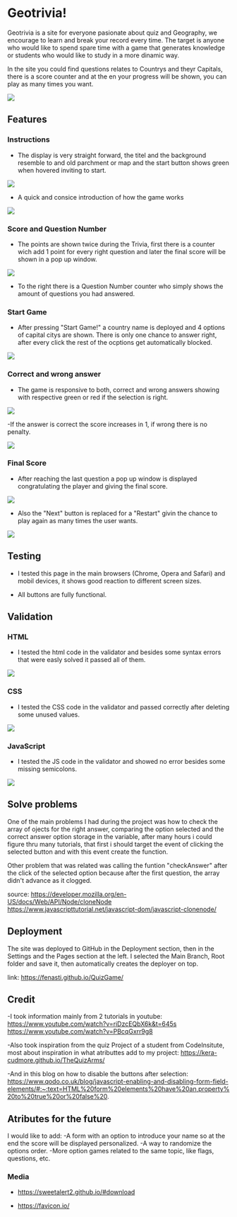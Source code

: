 # Geotrivia!

Geotrivia is a site for everyone pasionate about quiz and Geography, we encourage to learn and break your record every time. The target is anyone who would like to spend spare time with a game that generates knowledge or students who would like to study in a more dinamic way.

In the site you could find questions relates to Countrys and theyr Capitals, there is a score counter and at the en your progress will be shown, you can play as many times you want.

<img src="assets/readme/show.png">

## Features

### Instructions

- The display is very straight forward, the titel and the background resemble to and old parchment or map and the start button shows green when hovered inviting to start.

<img src="assets/readme/pc-instructions.png">

- A quick and consice introduction of how the game works

<img src="assets/readme/mobil.instructions.png">

### Score and Question Number

- The points are shown twice during the Trivia, first there is a counter wich add 1 point for every right question and later the final score will be shown in a pop up window.

<img src="assets/readme/score.png">

- To the right there is a Question Number counter who simply shows the amount of questions you had answered.

### Start Game

- After pressing "Start Game!" a country name is deployed and 4 options of capital citys are shown. There is only one chance to answer right, after every click the rest of the ocptions get automatically blocked.

<img src="assets/readme/mobil-question.png">

### Correct and wrong answer

- The game is responsive to both, correct and wrong answers showing with respective green or red if the selection is right.

<img src="assets/readme/pc-right.png">

-If the answer is correct the score increases in 1, if wrong there is no penalty.

<img src="assets/readme/mobil.wrong.png">

### Final Score

- After reaching the last question a pop up window is displayed congratulating the player and giving the final score.
<img src="assets/readme/pc-scpre2.png">


- Also the "Next" button is replaced for a "Restart" givin the chance to play again as many times the user wants.

<img src="assets/readme/mobil-score.png">

## Testing

- I tested this page in the main browsers (Chrome, Opera and Safari) and mobil devices, it shows good reaction to different screen sizes.

- All buttons are fully functional.

## Validation

### HTML

- I tested the html code in the validator and besides some syntax errors that were easly solved it passed all of them.

<img src="assets/readme/html-validator.png">

### CSS

 - I tested the CSS code in the validator and passed correctly after deleting some unused values.

 <img src="assets/readme/css-validator.png">

 ### JavaScript

 - I tested the JS code in the validator and showed no error besides some missing semicolons.

<img src="assets/readme/js-validator.png">

## Solve problems

One of the main problems I had during the project was how to check the array of ojects for the right answer, comparing the option selected and the correct answer option storage in the variable, after many hours i could figure thru many tutorials, that first i should target the event of clicking the selected button and with this event create the function.

Other problem that was related was calling the funtion "checkAnswer" after the click of the selected option because after the first question, the array didn't advance as it clogged.

source: https://developer.mozilla.org/en-US/docs/Web/API/Node/cloneNode
https://www.javascripttutorial.net/javascript-dom/javascript-clonenode/

 ## Deployment
 
 The site was deployed to GitHub in the Deployment section, then in the Settings and the Pages section at the left.
 I selected the Main Branch, Root folder and save it, then automatically creates the deployer on top.

 link: https://fenasti.github.io/QuizGame/

## Credit

-I took information mainly from 2 tutorials in youtube:
https://www.youtube.com/watch?v=riDzcEQbX6k&t=645s
https://www.youtube.com/watch?v=PBcqGxrr9g8

-Also took inspiration from the quiz Project of a student from CodeInsitute, most about inspiration in what atributtes add to my project:
https://kera-cudmore.github.io/TheQuizArms/

-And in this blog on how to disable the buttons after selection:
https://www.qodo.co.uk/blog/javascript-enabling-and-disabling-form-field-elements/#:~:text=HTML%20form%20elements%20have%20an,property%20to%20true%20or%20false%20.

## Atributes for the future

I would like to add:
-A form with an option to introduce your name so at the end the score will be displayed personalized.
-A way to randomize the options order.
-More option games related to the same topic, like flags, questions, etc.

### Media

- https://sweetalert2.github.io/#download

- https://favicon.io/

